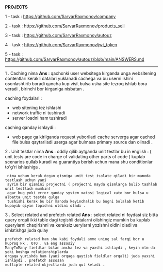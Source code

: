 **PROJECTS**

1 - task : https://github.com/SarvarRaxmonov/company

2 - task : https://github.com/SarvarRaxmonov/products_sell

3 - task : https://github.com/SarvarRaxmonov/autouz 

4 - task : https://github.com/SarvarRaxmonov/jwt_token

5 - task : https://github.com/SarvarRaxmonov/autouz/blob/main/ANSWERS.md 



------------------------------------------------------------------------------------------------

1 . Caching nima
**Ans** : qachonki user websitega kirganda unga websitening contentlari kerakli datalari yuklanadi cachega va 
bu userni ishini osonlashtirib boradi qancha kup visit bulsa usha site tezroq ishlab bora veradi ,  birinchi 
bor kirganiga nisbatan .

caching foydalari : 
  * web sitening tez ishlashi
  * network traffic ni  tushiradi 
  * server loadni ham tushiradi

caching qanday ishlaydi : 
  * web page ga kirilganda request yuboriladi cache serverga agar cached file bulsa qaytariladi userga 
   agar bulmasa primary source dan olinadi .

2 . Unit testlar nima
**Ans** : oddiy qilib aytganda unit testlar bu in english : ( unit tests are code in charge of validating other parts of code )
     kuplab scenarios qullab kuradi va guarantiya berish uchun mana shu conditionlar to'g'ri ishlashiga .
     
     nima uchun kerak degan qismiga unit test isolate qiladi bir manoda testlash uchun yani 
     ayrim bir qismini projectni ( projectni mayda qismlarga bulib tashlab unit testlash mumkin)
     agar bug yoki error qanday system xatosi logical xato bor bulsa u albatta unit testda qulga 
     tushishi kerak bu bir manoda keyinchalik bu bugni bolalab ketib kupayib qiyin topishni oldini oladi .

3 . Select related and prefetch related 
**Ans** : select related ni foydasi siz bitta query orqali ikki table dagi tegishli datalarni olishingiz 
    mumkin bu kuplab querylarni chaqirishni va keraksiz uerylarni yozishni oldini oladi va ishlatishga juda qulay 
    
    prefetch related ham shu kabi foydali ammo uning sal farqi bor u kuproq Fk , OTO , va eng assosiy 
    ManyToMany fieldlar bilan ancha tez va yaxshi ishlaydi , keyin mtm da yoki boshqa relationshiplarda 
    orqaga yurishda ham (yani orqaga qaytish fieldlar orqali) juda yaxshi ishlaydi . prefetch assosan
    multiple related objectlarda juda qul keladi .